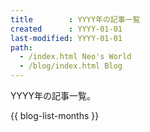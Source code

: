 ```yaml
---
title        : YYYY年の記事一覧
created      : YYYY-01-01
last-modified: YYYY-01-01
path:
  - /index.html Neo's World
  - /blog/index.html Blog
---
```


YYYY年の記事一覧。

{{ blog-list-months }}
